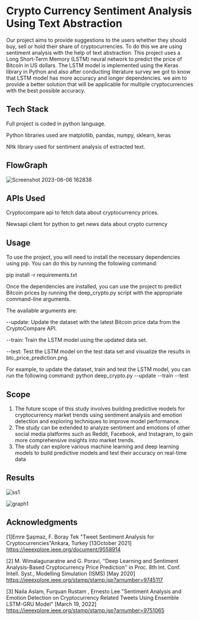 
# Crypto Currency Sentiment Analysis Using Text Abstraction

Our project aims to provide suggestions to the users whether they should buy, sell or hold their share
of cryptocurrencies. To do this we are using sentiment analysis with the help of text abstraction. This project uses a Long Short-Term Memory (LSTM) neural network to predict the price of Bitcoin in US dollars. The LSTM model is implemented using the Keras library in Python and also after conducting literature survey we got to know that LSTM model has more accuracy and longer dependencies. we aim to provide a better solution that
will be applicable for multiple cryptocurrencies with the best possible accuracy.

## Tech Stack

Full project is coded in python language.

Python libraries used are matplotlib, pandas, numpy, sklearn, keras

Nltk library used for sentiment analysis of extracted text.

## FlowGraph 

![Screenshot 2023-06-06 162838](https://github.com/Patilsanika/Crypto_Sentiment_Analysis/assets/86789929/37d73b25-9ec2-4e94-9a8c-dccfdcade3db)

## APIs Used

Cryptocompare api to fetch data about cryptocurrency prices.

Newsapi client for python to get news data about crypto currency

## Usage

To use the project, you will need to install the necessary dependencies using pip. You can do this by running the following command:

pip install -r requirements.txt

Once the dependencies are installed, you can use the project to predict Bitcoin prices by running the deep_crypto.py script with the appropriate command-line arguments. 

The available arguments are:

--update: Update the dataset with the latest Bitcoin price data from the CryptoCompare API.

--train: Train the LSTM model using the updated data set.

--test: Test the LSTM model on the test data set and visualize the results in btc_price_prediction.png.

For example, to update the dataset, train and test the LSTM model, you can run the following command:
python deep_crypto.py --update --train --test

## Scope

1. The future scope of this study involves building predictive models for cryptocurrency
market trends using sentiment analysis and emotion detection and exploring techniques
to improve model performance.
2. The study can be extended to analyze sentiment and emotions of other social media
platforms such as Reddit, Facebook, and Instagram, to gain more comprehensive insights
into market trends.
3. The study can explore various machine learning and deep learning models to build
predictive models and test their accuracy on real-time data

## Results

![ss1](https://github.com/Patilsanika/Crypto_Sentiment_Analysis/assets/86789929/2aacf999-5c77-4c68-9a7f-d52da5c89a71)

![graph1](https://github.com/Patilsanika/Crypto_Sentiment_Analysis/assets/86789929/89b8035c-ec26-44c3-a498-ad2f8e829065)


## Acknowledgments

[1]Emre Şaşmaz, F. Boray Tek "Tweet Sentiment Analysis for Cryptocurrencies"Ankara, Turkey
[13October 2021] https://ieeexplore.ieee.org/document/9558914

[2] M. Wimalagunaratne and G. Poravi, ‘‘Deep Learning and Sentiment Analysis-Based Cryptocurrency
Price Prediction’’ in Proc. 8th Int. Conf. Intell. Syst., Modelling Simulation (ISMS) [May 2020]
https://ieeexplore.ieee.org/stamp/stamp.jsp?arnumber=9745117

[3] Naila Aslam, Furquan Rustam , Ernesto Lee "Sentiment Analysis and Emotion Detection on
Cryptocurrency Related Tweets Using Ensemble LSTM-GRU Model" [March 19, 2022]
https://ieeexplore.ieee.org/stamp/stamp.jsp?arnumber=9751065

